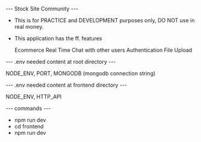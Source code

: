 --- Stock Site Community ---

* This is for PRACTICE and DEVELOPMENT purposes only, DO NOT use in real money.
* This application has the ff. features
  
  Ecommerce
  Real Time Chat with other users
  Authentication
  File Upload
  
--- .env needed content at root directory ---

NODE_ENV, PORT, MONGODB (mongodb connection string)

--- .env needed content at frontend directory ---

NODE_ENV, HTTP_API

--- commands ---

* npm run dev
* cd frontend
* npm run dev
 
